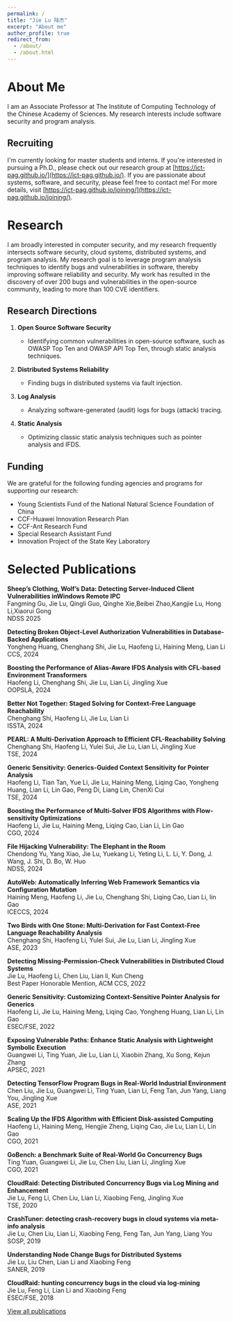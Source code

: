```yaml
---
permalink: /
title: "Jie Lu 陆杰"
excerpt: "About me"
author_profile: true
redirect_from: 
  - /about/
  - /about.html
---
```



# About Me

I am an Associate Professor at The Institute of Computing Technology of the Chinese Academy of Sciences. My research interests include software security and program analysis.


## Recruiting
I'm currently looking for master students and interns. If you're interested in pursuing a Ph.D., please check out our research group at [https://ict-pag.github.io/](https://ict-pag.github.io/). If you are passionate about systems, software, and security, please feel free to contact me! For more details, visit [https://ict-pag.github.io/joining/](https://ict-pag.github.io/joining/).

# Research

I am broadly interested in computer security, and my research frequently intersects software security, cloud systems, distributed systems, and program analysis. My research goal is to leverage program analysis techniques to identify bugs and vulnerabilities in software, thereby improving software reliability and security. My work has resulted in the discovery of over 200 bugs and vulnerabilities in the open-source community, leading to more than 100 CVE identifiers.

## Research Directions
1. **Open Source Software Security**
   - Identifying common vulnerabilities in open-source software, such as OWASP Top Ten and OWASP API Top Ten, through static analysis techniques.

2. **Distributed Systems Reliability**
   - Finding bugs in distributed systems via fault injection.

3. **Log Analysis**
   - Analyzing software-generated (audit) logs for bugs (attack) tracing.

4. **Static Analysis**
   - Optimizing classic static analysis techniques such as pointer analysis and IFDS.

## Funding
We are grateful for the following funding agencies and programs for supporting our research:

- Young Scientists Fund of the National Natural Science Foundation of China
- CCF-Huawei Innovation Research Plan
- CCF-Ant Research Fund
- Special Research Assistant Fund
- Innovation Project of the State Key Laboratory

# Selected Publications
**Sheep’s Clothing, Wolf’s Data: Detecting Server-Induced Client Vulnerabilities inWindows Remote IPC**  
Fangming Gu, Jie Lu, Qingli Guo, Qinghe Xie,Beibei Zhao,Kangjie Lu, Hong Li,Xiaorui Gong   
NDSS 2025


**Detecting Broken Object-Level Authorization Vulnerabilities in Database-Backed Applications**  
Yongheng Huang, Chenghang Shi, Jie Lu, Haofeng Li, Haining Meng, Lian Li  
CCS, 2024

**Boosting the Performance of Alias-Aware IFDS Analysis with CFL-based Environment Transformers**  
Haofeng Li, Chenghang Shi, Jie Lu, Lian Li, Jingling Xue  
OOPSLA, 2024


**Better Not Together: Staged Solving for Context-Free Language Reachability**  
Chenghang Shi, Haofeng Li, Jie Lu, Lian Li  
ISSTA, 2024

**PEARL: A Multi-Derivation Approach to Efficient CFL-Reachability Solving**  
Chenghang Shi, Haofeng Li, Yulei Sui, Jie Lu, Lian Li, Jingling Xue  
TSE, 2024

**Generic Sensitivity: Generics-Guided Context Sensitivity for Pointer Analysis**  
Haofeng Li, Tian Tan, Yue Li, Jie Lu, Haining Meng, Liqing Cao, Yongheng Huang, Lian Li, Lin Gao, Peng Di, Liang Lin, ChenXi Cui  
TSE, 2024

**Boosting the Performance of Multi-Solver IFDS Algorithms with Flow-sensitivity Optimizations**  
Haofeng Li, Jie Lu, Haining Meng, Liqing Cao, Lian Li, Lin Gao  
CGO, 2024

**File Hijacking Vulnerability: The Elephant in the Room**  
Chendong Yu, Yang Xiao, Jie Lu, Yuekang Li, Yeting Li, L. Li, Y. Dong, J. Wang, J. Shi, D. Bo, W. Huo  
NDSS, 2024

**AutoWeb: Automatically Inferring Web Framework Semantics via Configuration Mutation**  
Haining Meng, Haofeng Li, Jie Lu, Chenghang Shi, Liqing Cao, Lian Li, lin Gao  
ICECCS, 2024

**Two Birds with One Stone: Multi-Derivation for Fast Context-Free Language Reachability Analysis**  
Chenghang Shi, Haofeng Li, Yulei Sui, Jie Lu, Lian Li, Jingling Xue  
ASE, 2023

**Detecting Missing-Permission-Check Vulnerabilities in Distributed Cloud Systems**  
Jie Lu, Haofeng Li, Chen Liu, Lian li, Kun Cheng  
Best Paper Honorable Mention, ACM CCS, 2022

**Generic Sensitivity: Customizing Context-Sensitive Pointer Analysis for Generics**  
Haofeng Li, Jie Lu, Haining Meng, Liqing Cao, Yongheng Huang, Lian Li, Lin Gao  
ESEC/FSE, 2022

**Exposing Vulnerable Paths: Enhance Static Analysis with Lightweight Symbolic Execution**  
Guangwei Li, Ting Yuan, Jie Lu, Lian Li, Xiaobin Zhang, Xu Song, Kejun Zhang  
APSEC, 2021

**Detecting TensorFlow Program Bugs in Real-World Industrial Environment**  
Chen Liu, Jie Lu, Guangwei Li, Ting Yuan, Lian Li, Feng Tan, Jun Yang, Liang You, Jingling Xue  
ASE, 2021

**Scaling Up the IFDS Algorithm with Efficient Disk-assisted Computing**  
Haofeng Li, Haining Meng, Hengjie Zheng, Liqing Cao, Jie Lu, Lian Li, Lin Gao  
CGO, 2021

**GoBench: a Benchmark Suite of Real-World Go Concurrency Bugs**  
Ting Yuan, Guangwei Li, Jie Lu, Chen Liu, Lian Li, Jingling Xue  
CGO, 2021

**CloudRaid: Detecting Distributed Concurrency Bugs via Log Mining and Enhancement**  
Jie Lu, Feng Li, Chen Liu, Lian Li, Xiaobing Feng, Jingling Xue  
TSE, 2020

**CrashTuner: detecting crash-recovery bugs in cloud systems via meta-info analysis**  
Jie Lu, Chen Liu, Lian Li, Xiaobing Feng, Feng Tan, Jun Yang, Liang You  
SOSP, 2019


**Understanding Node Change Bugs for Distributed Systems**  
Jie Lu, Liu Chen, Lian Li and Xiaobing Feng  
SANER, 2019

**CloudRaid: hunting concurrency bugs in the cloud via log-mining**  
Jie Lu, Feng Li, Lian Li and Xiaobing Feng  
ESEC/FSE, 2018


[View all publications](https://lujie.ac.cn/publications/)
